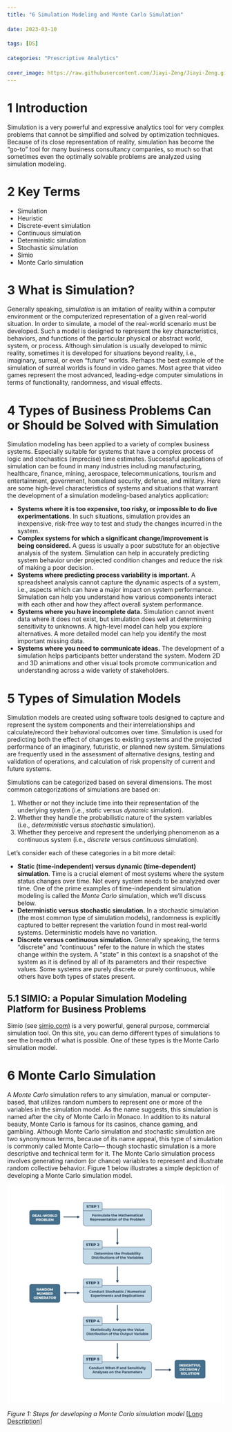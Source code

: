 ```yaml
---
title: "6 Simulation Modeling and Monte Carlo Simulation"

date: 2023-03-10

tags: [DS]

categories: "Prescriptive Analytics"

cover_image: https://raw.githubusercontent.com/Jiayi-Zeng/Jiayi-Zeng.github.io/pic/img/202303100331.png
---
```


# **1 Introduction**

Simulation is a very powerful and expressive analytics tool for very complex problems that cannot be simplified and solved by optimization techniques. Because of its close representation of reality, simulation has become the “go-to” tool for many business consultancy companies, so much so that sometimes even the optimally solvable problems are analyzed using simulation modeling. 

# **2 Key Terms**

- Simulation
- Heuristic
- Discrete-event simulation
- Continuous simulation
- Deterministic simulation
- Stochastic simulation
- Simio
- Monte Carlo simulation

# **3 What is Simulation?**

Generally speaking, *simulation* is an imitation of reality within a computer environment or the computerized representation of a given real-world situation. In order to simulate, a model of the real-world scenario must be developed. Such a model is designed to represent the key characteristics, behaviors, and functions of the particular physical or abstract world, system, or process. Although simulation is usually developed to mimic reality, sometimes it is developed for situations beyond reality, i.e., imaginary, surreal, or even “future” worlds. Perhaps the best example of the simulation of surreal worlds is found in video games. Most agree that video games represent the most advanced, leading-edge computer simulations in terms of functionality, randomness, and visual effects.

# **4 Types of Business Problems Can or Should be Solved with Simulation**

Simulation modeling has been applied to a variety of complex business systems. Especially suitable for systems that have a complex process of logic and stochastics (imprecise) time estimates. Successful applications of simulation can be found in many industries including manufacturing, healthcare, finance, mining, aerospace, telecommunications, tourism and entertainment, government, homeland security, defense, and military. Here are some high-level characteristics of systems and situations that warrant the development of a simulation modeling-based analytics application: 

- **Systems where it is too expensive, too risky, or impossible to do live experimentations**. In such situations, simulation provides an inexpensive, risk-free way to test and study the changes incurred in the system. 
- **Complex systems for which a significant change/improvement is being considered.** A guess is usually a poor substitute for an objective analysis of the system. Simulation can help in accurately predicting system behavior under projected condition changes and reduce the risk of making a poor decision.
- **Systems where predicting process variability is important.** A spreadsheet analysis cannot capture the dynamic aspects of a system, i.e., aspects which can have a major impact on system performance. Simulation can help you understand how various components interact with each other and how they affect overall system performance.
- **Systems where you have incomplete data.** Simulation cannot invent data where it does not exist, but simulation does well at determining sensitivity to unknowns. A high-level model can help you explore alternatives. A more detailed model can help you identify the most important missing data.
- **Systems where you need to communicate ideas.** The development of a simulation helps participants better understand the system. Modern 2D and 3D animations and other visual tools promote communication and understanding across a wide variety of stakeholders. 

# **5 Types of Simulation Models**

Simulation models are created using software tools designed to capture and represent the system components and their interrelationships and calculate/record their behavioral outcomes over time. Simulation is used for predicting both the effect of changes to existing systems and the projected performance of an imaginary, futuristic, or planned new system. Simulations are frequently used in the assessment of alternative designs, testing and validation of operations, and calculation of risk propensity of current and future systems. 

Simulations can be categorized based on several dimensions. The most common categorizations of simulations are based on:

1. Whether or not they include time into their representation of the underlying system (i.e., *static* versus *dynamic* simulation).
2. Whether they handle the probabilistic nature of the system variables (i.e., *deterministic* versus *stochastic* simulation).
3. Whether they perceive and represent the underlying phenomenon as a continuous system (i.e., *discrete* versus *continuous* simulation).

Let’s consider each of these categories in a bit more detail:

- **Static (time-independent) versus dynamic (time-dependent) simulation**. Time is a crucial element of most systems where the system status changes over time. Not every system needs to be analyzed over time. One of the prime examples of time-independent simulation modeling is called the *Monte Carlo* simulation, which we’ll discuss below.
- **Deterministic versus stochastic simulation.** In a stochastic simulation (the most common type of simulation models), randomness is explicitly captured to better represent the variation found in most real-world systems. Deterministic models have no variation.
- **Discrete versus continuous simulation.** Generally speaking, the terms “discrete” and “continuous” refer to the nature in which the states change within the system. A “state” in this context is a snapshot of the system as it is defined by all of its parameters and their respective values. Some systems are purely discrete or purely continuous, while others have both types of states present. 

## 5.1 SIMIO: a Popular Simulation Modeling Platform for Business Problems

Simio (see [simio.com)](https://www.simio.com/) is a very powerful, general purpose, commercial simulation tool. On this site, you can demo different types of simulations to see the breadth of what is possible. One of these types is the Monte Carlo simulation model.

# **6 Monte Carlo Simulation** 

A *Monte Carlo* simulation refers to any simulation, manual or computer-based, that utilizes random numbers to represent one or more of the variables in the simulation model. As the name suggests, this simulation is named after the city of Monte Carlo in Monaco. In addition to its natural beauty, Monte Carlo is famous for its casinos, chance gaming, and gambling. Although Monte Carlo simulation and stochastic simulation are two synonymous terms, because of its name appeal, this type of simulation is commonly called Monte Carlo— though stochastic simulation is a more descriptive and technical term for it. The Monte Carlo simulation process involves generating random (or chance) variables to represent and illustrate random collective behavior. Figure 1 below illustrates a simple depiction of developing a Monte Carlo simulation model. 

![Shows the steps for developing a Monte Carlo simulation model. Access the long description link for a detailed explanation.](https://raw.githubusercontent.com/Jiayi-Zeng/Jiayi-Zeng.github.io/pic/img/VbeP_kpuIFhnteUTvb3nAPlVhW4G_3TDsJK0n7zpJkQ58ZmPSEpzn8TSpqTKGZtKog56ZANa5yGjh0UFWNUiJakDiVi-pje9LuPE7X8r4TYWcgpOdqfvgVIyaUUh8zs1i20fqpmTAeSx0aHGHJAieg)

*Figure 1: Steps for developing a Monte Carlo simulation model* [[Long Description](https://docs.google.com/document/u/0/d/1u5M9QEWtcYP3l92smXT1mLwFw1utkIIKYBZWG1gK240/edit)]

